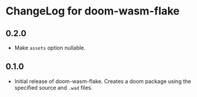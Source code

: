 # ChangeLog for doom-wasm-flake

## 0.2.0

* Make `assets` option nullable.

## 0.1.0

* Initial release of doom-wasm-flake. Creates a doom package using the specified source and `.wad` files.
